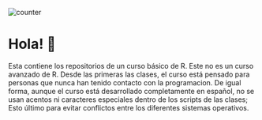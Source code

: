 ![counter](https://enoj5nxaomlx2al.m.pipedream.net)
<!-- https://www.geeksforgeeks.org/how-to-add-a-readme-to-your-github-profile/ -->

# Hola! :wave:

Esta contiene los repositorios de un curso básico de R. Este no es un curso avanzado de R. Desde las primeras las clases, el curso está pensado para personas que nunca han tenido contacto con la programacion. De igual forma, aunque el curso está desarrollado completamente en español, no se usan acentos ni caracteres especiales dentro de los scripts de las clases; Esto último para evitar conflictos entre los diferentes sistemas operativos.



<!--[Github stats](https://github-readme-stats.vercel.app/api?username=eduard-martinez)-->



